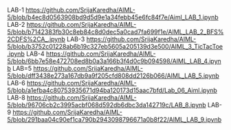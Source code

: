    LAB-1 https://github.com/SrijaKaredha/AIML-5/blob/b4ec8d0563908bd9d5d9e1a34febb45e6fc84f7e/Aiml_LAB_1.ipynb
   LAB-2 https://github.com/SrijaKaredha/AIML-5/blob/b7142383fb30c8eb84c8d0dec5a0cad7fa699f1e/AIML_LAB_2_BFS%2CDFS%2CA_.ipynb
   LAB-3 https://github.com/SrijaKaredha/AIML-5/blob/b3752c01228ab6b19c327eb5605a205139d3e500/AIML_3_TicTacToe.ipynb
   LAB-4 https://github.com/SrijaKaredha/AIML-5/blob/6bb7e58e472708ed8b0a3a166b3f4d0c9b094598/AIML_LAB_4.ipynb
   LAB=5 https://github.com/SrijaKaredha/AIML-5/blob/dff3438e273a167db9a9f205cfd808dd2126b066/AIML_LAB_5.ipynb
   LAB-6 https://github.com/SrijaKaredha/AIML-5/blob/a1efba4c80753935671d94ba120173d15aac7bfd/Lab_06_Aiml.ipynb
   LAB-8 https://github.com/SrijaKaredha/AIML-5/blob/96706cb2c3995acbf068d592db6dbc3da142719c/LAB_8.ipynb
   LAB-9 https://github.com/SrijaKaredha/AIML-5/blob/291baa04c90ef1ca790b2943098796671a0b8f22/AIML_LAB_9.ipynb

